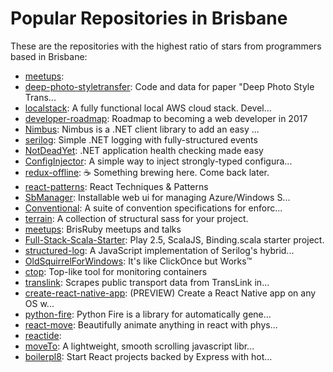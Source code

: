 # Popular Repositories in Brisbane

These are the repositories with the highest ratio of stars from programmers based in Brisbane:

- [meetups](https://github.com/BrisJS/meetups): 
- [deep-photo-styletransfer](https://github.com/luanfujun/deep-photo-styletransfer): Code and data for paper "Deep Photo Style Trans...
- [localstack](https://github.com/atlassian/localstack): A fully functional local AWS cloud stack. Devel...
- [developer-roadmap](https://github.com/kamranahmedse/developer-roadmap): Roadmap to becoming a web developer in 2017
- [Nimbus](https://github.com/NimbusAPI/Nimbus): Nimbus is a .NET client library to add an easy ...
- [serilog](https://github.com/serilog/serilog): Simple .NET logging with fully-structured events
- [NotDeadYet](https://github.com/uglybugger/NotDeadYet): .NET application health checking made easy
- [ConfigInjector](https://github.com/uglybugger/ConfigInjector): A simple way to inject strongly-typed configura...
- [redux-offline](https://github.com/jevakallio/redux-offline): :coffee: Something brewing here. Come back later.
- [react-patterns](https://github.com/vasanthk/react-patterns): React Techniques & Patterns 
- [SbManager](https://github.com/GlobalX/SbManager): Installable web ui for managing Azure/Windows S...
- [Conventional](https://github.com/andrewabest/Conventional): A suite of convention specifications for enforc...
- [terrain](https://github.com/net-engine/terrain): A collection of structural sass for your project.
- [meetups](https://github.com/BrisRuby/meetups): BrisRuby meetups and talks
- [Full-Stack-Scala-Starter](https://github.com/Algomancer/Full-Stack-Scala-Starter): Play 2.5, ScalaJS, Binding.scala starter project.
- [structured-log](https://github.com/structured-log/structured-log): A JavaScript implementation of Serilog's hybrid...
- [OldSquirrelForWindows](https://github.com/Squirrel/OldSquirrelForWindows): It's like ClickOnce but Works™
- [ctop](https://github.com/bcicen/ctop): Top-like tool for monitoring containers
- [translink](https://github.com/tatey/translink): Scrapes public transport data from TransLink in...
- [create-react-native-app](https://github.com/react-community/create-react-native-app): (PREVIEW) Create a React Native app on any OS w...
- [python-fire](https://github.com/google/python-fire): Python Fire is a library for automatically gene...
- [react-move](https://github.com/tannerlinsley/react-move): Beautifully animate anything in react with phys...
- [reactide](https://github.com/reactide/reactide): 
- [moveTo](https://github.com/hsnaydd/moveTo): A lightweight, smooth scrolling javascript libr...
- [boilerpl8](https://github.com/deecewan/boilerpl8): Start React projects backed by Express with hot...
